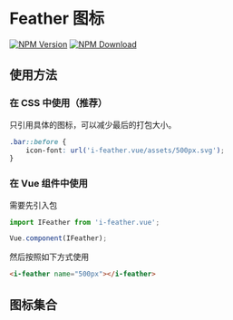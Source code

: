 # Feather 图标

[![NPM Version][npm-img]][npm-url]
[![NPM Download][download-img]][download-url]

[npm-img]: http://img.shields.io/npm/v/i-feather.vue.svg?style=flat-square
[npm-url]: http://npmjs.org/package/i-feather.vue
[download-img]: https://img.shields.io/npm/dm/i-feather.vue.svg?style=flat-square
[download-url]: https://npmjs.org/package/i-feather.vue

## 使用方法

### 在 CSS 中使用（推荐）

只引用具体的图标，可以减少最后的打包大小。

``` css
.bar::before {
    icon-font: url('i-feather.vue/assets/500px.svg');
}
```

### 在 Vue 组件中使用

需要先引入包

``` js
import IFeather from 'i-feather.vue';

Vue.component(IFeather);
```

然后按照如下方式使用

``` html
<i-feather name="500px"></i-feather>
```

## 图标集合

<u-icon-example title="activity"><i-feather name="activity"></i-feather></u-icon-example>
<u-icon-example title="airplay"><i-feather name="airplay"></i-feather></u-icon-example>
<u-icon-example title="alert-circle"><i-feather name="alert-circle"></i-feather></u-icon-example>
<u-icon-example title="alert-octagon"><i-feather name="alert-octagon"></i-feather></u-icon-example>
<u-icon-example title="alert-triangle"><i-feather name="alert-triangle"></i-feather></u-icon-example>
<u-icon-example title="align-center"><i-feather name="align-center"></i-feather></u-icon-example>
<u-icon-example title="align-justify"><i-feather name="align-justify"></i-feather></u-icon-example>
<u-icon-example title="align-left"><i-feather name="align-left"></i-feather></u-icon-example>
<u-icon-example title="align-right"><i-feather name="align-right"></i-feather></u-icon-example>
<u-icon-example title="anchor"><i-feather name="anchor"></i-feather></u-icon-example>
<u-icon-example title="aperture"><i-feather name="aperture"></i-feather></u-icon-example>
<u-icon-example title="archive"><i-feather name="archive"></i-feather></u-icon-example>
<u-icon-example title="arrow-down-circle"><i-feather name="arrow-down-circle"></i-feather></u-icon-example>
<u-icon-example title="arrow-down-left"><i-feather name="arrow-down-left"></i-feather></u-icon-example>
<u-icon-example title="arrow-down-right"><i-feather name="arrow-down-right"></i-feather></u-icon-example>
<u-icon-example title="arrow-down"><i-feather name="arrow-down"></i-feather></u-icon-example>
<u-icon-example title="arrow-left-circle"><i-feather name="arrow-left-circle"></i-feather></u-icon-example>
<u-icon-example title="arrow-left"><i-feather name="arrow-left"></i-feather></u-icon-example>
<u-icon-example title="arrow-right-circle"><i-feather name="arrow-right-circle"></i-feather></u-icon-example>
<u-icon-example title="arrow-right"><i-feather name="arrow-right"></i-feather></u-icon-example>
<u-icon-example title="arrow-up-circle"><i-feather name="arrow-up-circle"></i-feather></u-icon-example>
<u-icon-example title="arrow-up-left"><i-feather name="arrow-up-left"></i-feather></u-icon-example>
<u-icon-example title="arrow-up-right"><i-feather name="arrow-up-right"></i-feather></u-icon-example>
<u-icon-example title="arrow-up"><i-feather name="arrow-up"></i-feather></u-icon-example>
<u-icon-example title="at-sign"><i-feather name="at-sign"></i-feather></u-icon-example>
<u-icon-example title="award"><i-feather name="award"></i-feather></u-icon-example>
<u-icon-example title="bar-chart-2"><i-feather name="bar-chart-2"></i-feather></u-icon-example>
<u-icon-example title="bar-chart"><i-feather name="bar-chart"></i-feather></u-icon-example>
<u-icon-example title="battery-charging"><i-feather name="battery-charging"></i-feather></u-icon-example>
<u-icon-example title="battery"><i-feather name="battery"></i-feather></u-icon-example>
<u-icon-example title="bell-off"><i-feather name="bell-off"></i-feather></u-icon-example>
<u-icon-example title="bell"><i-feather name="bell"></i-feather></u-icon-example>
<u-icon-example title="bluetooth"><i-feather name="bluetooth"></i-feather></u-icon-example>
<u-icon-example title="bold"><i-feather name="bold"></i-feather></u-icon-example>
<u-icon-example title="book-open"><i-feather name="book-open"></i-feather></u-icon-example>
<u-icon-example title="book"><i-feather name="book"></i-feather></u-icon-example>
<u-icon-example title="bookmark"><i-feather name="bookmark"></i-feather></u-icon-example>
<u-icon-example title="box"><i-feather name="box"></i-feather></u-icon-example>
<u-icon-example title="briefcase"><i-feather name="briefcase"></i-feather></u-icon-example>
<u-icon-example title="calendar"><i-feather name="calendar"></i-feather></u-icon-example>
<u-icon-example title="camera-off"><i-feather name="camera-off"></i-feather></u-icon-example>
<u-icon-example title="camera"><i-feather name="camera"></i-feather></u-icon-example>
<u-icon-example title="cast"><i-feather name="cast"></i-feather></u-icon-example>
<u-icon-example title="check-circle"><i-feather name="check-circle"></i-feather></u-icon-example>
<u-icon-example title="check-square"><i-feather name="check-square"></i-feather></u-icon-example>
<u-icon-example title="check"><i-feather name="check"></i-feather></u-icon-example>
<u-icon-example title="chevron-down"><i-feather name="chevron-down"></i-feather></u-icon-example>
<u-icon-example title="chevron-left"><i-feather name="chevron-left"></i-feather></u-icon-example>
<u-icon-example title="chevron-right"><i-feather name="chevron-right"></i-feather></u-icon-example>
<u-icon-example title="chevron-up"><i-feather name="chevron-up"></i-feather></u-icon-example>
<u-icon-example title="chevrons-down"><i-feather name="chevrons-down"></i-feather></u-icon-example>
<u-icon-example title="chevrons-left"><i-feather name="chevrons-left"></i-feather></u-icon-example>
<u-icon-example title="chevrons-right"><i-feather name="chevrons-right"></i-feather></u-icon-example>
<u-icon-example title="chevrons-up"><i-feather name="chevrons-up"></i-feather></u-icon-example>
<u-icon-example title="chrome"><i-feather name="chrome"></i-feather></u-icon-example>
<u-icon-example title="circle"><i-feather name="circle"></i-feather></u-icon-example>
<u-icon-example title="clipboard"><i-feather name="clipboard"></i-feather></u-icon-example>
<u-icon-example title="clock"><i-feather name="clock"></i-feather></u-icon-example>
<u-icon-example title="cloud-drizzle"><i-feather name="cloud-drizzle"></i-feather></u-icon-example>
<u-icon-example title="cloud-lightning"><i-feather name="cloud-lightning"></i-feather></u-icon-example>
<u-icon-example title="cloud-off"><i-feather name="cloud-off"></i-feather></u-icon-example>
<u-icon-example title="cloud-rain"><i-feather name="cloud-rain"></i-feather></u-icon-example>
<u-icon-example title="cloud-snow"><i-feather name="cloud-snow"></i-feather></u-icon-example>
<u-icon-example title="cloud"><i-feather name="cloud"></i-feather></u-icon-example>
<u-icon-example title="code"><i-feather name="code"></i-feather></u-icon-example>
<u-icon-example title="codepen"><i-feather name="codepen"></i-feather></u-icon-example>
<u-icon-example title="command"><i-feather name="command"></i-feather></u-icon-example>
<u-icon-example title="compass"><i-feather name="compass"></i-feather></u-icon-example>
<u-icon-example title="copy"><i-feather name="copy"></i-feather></u-icon-example>
<u-icon-example title="corner-down-left"><i-feather name="corner-down-left"></i-feather></u-icon-example>
<u-icon-example title="corner-down-right"><i-feather name="corner-down-right"></i-feather></u-icon-example>
<u-icon-example title="corner-left-down"><i-feather name="corner-left-down"></i-feather></u-icon-example>
<u-icon-example title="corner-left-up"><i-feather name="corner-left-up"></i-feather></u-icon-example>
<u-icon-example title="corner-right-down"><i-feather name="corner-right-down"></i-feather></u-icon-example>
<u-icon-example title="corner-right-up"><i-feather name="corner-right-up"></i-feather></u-icon-example>
<u-icon-example title="corner-up-left"><i-feather name="corner-up-left"></i-feather></u-icon-example>
<u-icon-example title="corner-up-right"><i-feather name="corner-up-right"></i-feather></u-icon-example>
<u-icon-example title="cpu"><i-feather name="cpu"></i-feather></u-icon-example>
<u-icon-example title="credit-card"><i-feather name="credit-card"></i-feather></u-icon-example>
<u-icon-example title="crop"><i-feather name="crop"></i-feather></u-icon-example>
<u-icon-example title="crosshair"><i-feather name="crosshair"></i-feather></u-icon-example>
<u-icon-example title="database"><i-feather name="database"></i-feather></u-icon-example>
<u-icon-example title="delete"><i-feather name="delete"></i-feather></u-icon-example>
<u-icon-example title="disc"><i-feather name="disc"></i-feather></u-icon-example>
<u-icon-example title="dollar-sign"><i-feather name="dollar-sign"></i-feather></u-icon-example>
<u-icon-example title="download-cloud"><i-feather name="download-cloud"></i-feather></u-icon-example>
<u-icon-example title="download"><i-feather name="download"></i-feather></u-icon-example>
<u-icon-example title="droplet"><i-feather name="droplet"></i-feather></u-icon-example>
<u-icon-example title="edit-2"><i-feather name="edit-2"></i-feather></u-icon-example>
<u-icon-example title="edit-3"><i-feather name="edit-3"></i-feather></u-icon-example>
<u-icon-example title="edit"><i-feather name="edit"></i-feather></u-icon-example>
<u-icon-example title="external-link"><i-feather name="external-link"></i-feather></u-icon-example>
<u-icon-example title="eye-off"><i-feather name="eye-off"></i-feather></u-icon-example>
<u-icon-example title="eye"><i-feather name="eye"></i-feather></u-icon-example>
<u-icon-example title="facebook"><i-feather name="facebook"></i-feather></u-icon-example>
<u-icon-example title="fast-forward"><i-feather name="fast-forward"></i-feather></u-icon-example>
<u-icon-example title="feather"><i-feather name="feather"></i-feather></u-icon-example>
<u-icon-example title="file-minus"><i-feather name="file-minus"></i-feather></u-icon-example>
<u-icon-example title="file-plus"><i-feather name="file-plus"></i-feather></u-icon-example>
<u-icon-example title="file-text"><i-feather name="file-text"></i-feather></u-icon-example>
<u-icon-example title="file"><i-feather name="file"></i-feather></u-icon-example>
<u-icon-example title="film"><i-feather name="film"></i-feather></u-icon-example>
<u-icon-example title="filter"><i-feather name="filter"></i-feather></u-icon-example>
<u-icon-example title="flag"><i-feather name="flag"></i-feather></u-icon-example>
<u-icon-example title="folder-minus"><i-feather name="folder-minus"></i-feather></u-icon-example>
<u-icon-example title="folder-plus"><i-feather name="folder-plus"></i-feather></u-icon-example>
<u-icon-example title="folder"><i-feather name="folder"></i-feather></u-icon-example>
<u-icon-example title="gift"><i-feather name="gift"></i-feather></u-icon-example>
<u-icon-example title="git-branch"><i-feather name="git-branch"></i-feather></u-icon-example>
<u-icon-example title="git-commit"><i-feather name="git-commit"></i-feather></u-icon-example>
<u-icon-example title="git-merge"><i-feather name="git-merge"></i-feather></u-icon-example>
<u-icon-example title="git-pull-request"><i-feather name="git-pull-request"></i-feather></u-icon-example>
<u-icon-example title="github"><i-feather name="github"></i-feather></u-icon-example>
<u-icon-example title="gitlab"><i-feather name="gitlab"></i-feather></u-icon-example>
<u-icon-example title="globe"><i-feather name="globe"></i-feather></u-icon-example>
<u-icon-example title="grid"><i-feather name="grid"></i-feather></u-icon-example>
<u-icon-example title="hard-drive"><i-feather name="hard-drive"></i-feather></u-icon-example>
<u-icon-example title="hash"><i-feather name="hash"></i-feather></u-icon-example>
<u-icon-example title="headphones"><i-feather name="headphones"></i-feather></u-icon-example>
<u-icon-example title="heart"><i-feather name="heart"></i-feather></u-icon-example>
<u-icon-example title="help-circle"><i-feather name="help-circle"></i-feather></u-icon-example>
<u-icon-example title="home"><i-feather name="home"></i-feather></u-icon-example>
<u-icon-example title="image"><i-feather name="image"></i-feather></u-icon-example>
<u-icon-example title="inbox"><i-feather name="inbox"></i-feather></u-icon-example>
<u-icon-example title="info"><i-feather name="info"></i-feather></u-icon-example>
<u-icon-example title="instagram"><i-feather name="instagram"></i-feather></u-icon-example>
<u-icon-example title="italic"><i-feather name="italic"></i-feather></u-icon-example>
<u-icon-example title="layers"><i-feather name="layers"></i-feather></u-icon-example>
<u-icon-example title="layout"><i-feather name="layout"></i-feather></u-icon-example>
<u-icon-example title="life-buoy"><i-feather name="life-buoy"></i-feather></u-icon-example>
<u-icon-example title="link-2"><i-feather name="link-2"></i-feather></u-icon-example>
<u-icon-example title="link"><i-feather name="link"></i-feather></u-icon-example>
<u-icon-example title="linkedin"><i-feather name="linkedin"></i-feather></u-icon-example>
<u-icon-example title="list"><i-feather name="list"></i-feather></u-icon-example>
<u-icon-example title="loader"><i-feather name="loader"></i-feather></u-icon-example>
<u-icon-example title="lock"><i-feather name="lock"></i-feather></u-icon-example>
<u-icon-example title="log-in"><i-feather name="log-in"></i-feather></u-icon-example>
<u-icon-example title="log-out"><i-feather name="log-out"></i-feather></u-icon-example>
<u-icon-example title="mail"><i-feather name="mail"></i-feather></u-icon-example>
<u-icon-example title="map-pin"><i-feather name="map-pin"></i-feather></u-icon-example>
<u-icon-example title="map"><i-feather name="map"></i-feather></u-icon-example>
<u-icon-example title="maximize-2"><i-feather name="maximize-2"></i-feather></u-icon-example>
<u-icon-example title="maximize"><i-feather name="maximize"></i-feather></u-icon-example>
<u-icon-example title="menu"><i-feather name="menu"></i-feather></u-icon-example>
<u-icon-example title="message-circle"><i-feather name="message-circle"></i-feather></u-icon-example>
<u-icon-example title="message-square"><i-feather name="message-square"></i-feather></u-icon-example>
<u-icon-example title="mic-off"><i-feather name="mic-off"></i-feather></u-icon-example>
<u-icon-example title="mic"><i-feather name="mic"></i-feather></u-icon-example>
<u-icon-example title="minimize-2"><i-feather name="minimize-2"></i-feather></u-icon-example>
<u-icon-example title="minimize"><i-feather name="minimize"></i-feather></u-icon-example>
<u-icon-example title="minus-circle"><i-feather name="minus-circle"></i-feather></u-icon-example>
<u-icon-example title="minus-square"><i-feather name="minus-square"></i-feather></u-icon-example>
<u-icon-example title="minus"><i-feather name="minus"></i-feather></u-icon-example>
<u-icon-example title="monitor"><i-feather name="monitor"></i-feather></u-icon-example>
<u-icon-example title="moon"><i-feather name="moon"></i-feather></u-icon-example>
<u-icon-example title="more-horizontal"><i-feather name="more-horizontal"></i-feather></u-icon-example>
<u-icon-example title="more-vertical"><i-feather name="more-vertical"></i-feather></u-icon-example>
<u-icon-example title="move"><i-feather name="move"></i-feather></u-icon-example>
<u-icon-example title="music"><i-feather name="music"></i-feather></u-icon-example>
<u-icon-example title="navigation-2"><i-feather name="navigation-2"></i-feather></u-icon-example>
<u-icon-example title="navigation"><i-feather name="navigation"></i-feather></u-icon-example>
<u-icon-example title="octagon"><i-feather name="octagon"></i-feather></u-icon-example>
<u-icon-example title="package"><i-feather name="package"></i-feather></u-icon-example>
<u-icon-example title="paperclip"><i-feather name="paperclip"></i-feather></u-icon-example>
<u-icon-example title="pause-circle"><i-feather name="pause-circle"></i-feather></u-icon-example>
<u-icon-example title="pause"><i-feather name="pause"></i-feather></u-icon-example>
<u-icon-example title="percent"><i-feather name="percent"></i-feather></u-icon-example>
<u-icon-example title="phone-call"><i-feather name="phone-call"></i-feather></u-icon-example>
<u-icon-example title="phone-forwarded"><i-feather name="phone-forwarded"></i-feather></u-icon-example>
<u-icon-example title="phone-incoming"><i-feather name="phone-incoming"></i-feather></u-icon-example>
<u-icon-example title="phone-missed"><i-feather name="phone-missed"></i-feather></u-icon-example>
<u-icon-example title="phone-off"><i-feather name="phone-off"></i-feather></u-icon-example>
<u-icon-example title="phone-outgoing"><i-feather name="phone-outgoing"></i-feather></u-icon-example>
<u-icon-example title="phone"><i-feather name="phone"></i-feather></u-icon-example>
<u-icon-example title="pie-chart"><i-feather name="pie-chart"></i-feather></u-icon-example>
<u-icon-example title="play-circle"><i-feather name="play-circle"></i-feather></u-icon-example>
<u-icon-example title="play"><i-feather name="play"></i-feather></u-icon-example>
<u-icon-example title="plus-circle"><i-feather name="plus-circle"></i-feather></u-icon-example>
<u-icon-example title="plus-square"><i-feather name="plus-square"></i-feather></u-icon-example>
<u-icon-example title="plus"><i-feather name="plus"></i-feather></u-icon-example>
<u-icon-example title="pocket"><i-feather name="pocket"></i-feather></u-icon-example>
<u-icon-example title="power"><i-feather name="power"></i-feather></u-icon-example>
<u-icon-example title="printer"><i-feather name="printer"></i-feather></u-icon-example>
<u-icon-example title="radio"><i-feather name="radio"></i-feather></u-icon-example>
<u-icon-example title="refresh-ccw"><i-feather name="refresh-ccw"></i-feather></u-icon-example>
<u-icon-example title="refresh-cw"><i-feather name="refresh-cw"></i-feather></u-icon-example>
<u-icon-example title="repeat"><i-feather name="repeat"></i-feather></u-icon-example>
<u-icon-example title="rewind"><i-feather name="rewind"></i-feather></u-icon-example>
<u-icon-example title="rotate-ccw"><i-feather name="rotate-ccw"></i-feather></u-icon-example>
<u-icon-example title="rotate-cw"><i-feather name="rotate-cw"></i-feather></u-icon-example>
<u-icon-example title="rss"><i-feather name="rss"></i-feather></u-icon-example>
<u-icon-example title="save"><i-feather name="save"></i-feather></u-icon-example>
<u-icon-example title="scissors"><i-feather name="scissors"></i-feather></u-icon-example>
<u-icon-example title="search"><i-feather name="search"></i-feather></u-icon-example>
<u-icon-example title="send"><i-feather name="send"></i-feather></u-icon-example>
<u-icon-example title="server"><i-feather name="server"></i-feather></u-icon-example>
<u-icon-example title="settings"><i-feather name="settings"></i-feather></u-icon-example>
<u-icon-example title="share-2"><i-feather name="share-2"></i-feather></u-icon-example>
<u-icon-example title="share"><i-feather name="share"></i-feather></u-icon-example>
<u-icon-example title="shield-off"><i-feather name="shield-off"></i-feather></u-icon-example>
<u-icon-example title="shield"><i-feather name="shield"></i-feather></u-icon-example>
<u-icon-example title="shopping-bag"><i-feather name="shopping-bag"></i-feather></u-icon-example>
<u-icon-example title="shopping-cart"><i-feather name="shopping-cart"></i-feather></u-icon-example>
<u-icon-example title="shuffle"><i-feather name="shuffle"></i-feather></u-icon-example>
<u-icon-example title="sidebar"><i-feather name="sidebar"></i-feather></u-icon-example>
<u-icon-example title="skip-back"><i-feather name="skip-back"></i-feather></u-icon-example>
<u-icon-example title="skip-forward"><i-feather name="skip-forward"></i-feather></u-icon-example>
<u-icon-example title="slack"><i-feather name="slack"></i-feather></u-icon-example>
<u-icon-example title="slash"><i-feather name="slash"></i-feather></u-icon-example>
<u-icon-example title="sliders"><i-feather name="sliders"></i-feather></u-icon-example>
<u-icon-example title="smartphone"><i-feather name="smartphone"></i-feather></u-icon-example>
<u-icon-example title="speaker"><i-feather name="speaker"></i-feather></u-icon-example>
<u-icon-example title="square"><i-feather name="square"></i-feather></u-icon-example>
<u-icon-example title="star"><i-feather name="star"></i-feather></u-icon-example>
<u-icon-example title="stop-circle"><i-feather name="stop-circle"></i-feather></u-icon-example>
<u-icon-example title="sun"><i-feather name="sun"></i-feather></u-icon-example>
<u-icon-example title="sunrise"><i-feather name="sunrise"></i-feather></u-icon-example>
<u-icon-example title="sunset"><i-feather name="sunset"></i-feather></u-icon-example>
<u-icon-example title="tablet"><i-feather name="tablet"></i-feather></u-icon-example>
<u-icon-example title="tag"><i-feather name="tag"></i-feather></u-icon-example>
<u-icon-example title="target"><i-feather name="target"></i-feather></u-icon-example>
<u-icon-example title="terminal"><i-feather name="terminal"></i-feather></u-icon-example>
<u-icon-example title="thermometer"><i-feather name="thermometer"></i-feather></u-icon-example>
<u-icon-example title="thumbs-down"><i-feather name="thumbs-down"></i-feather></u-icon-example>
<u-icon-example title="thumbs-up"><i-feather name="thumbs-up"></i-feather></u-icon-example>
<u-icon-example title="toggle-left"><i-feather name="toggle-left"></i-feather></u-icon-example>
<u-icon-example title="toggle-right"><i-feather name="toggle-right"></i-feather></u-icon-example>
<u-icon-example title="trash-2"><i-feather name="trash-2"></i-feather></u-icon-example>
<u-icon-example title="trash"><i-feather name="trash"></i-feather></u-icon-example>
<u-icon-example title="trending-down"><i-feather name="trending-down"></i-feather></u-icon-example>
<u-icon-example title="trending-up"><i-feather name="trending-up"></i-feather></u-icon-example>
<u-icon-example title="triangle"><i-feather name="triangle"></i-feather></u-icon-example>
<u-icon-example title="truck"><i-feather name="truck"></i-feather></u-icon-example>
<u-icon-example title="tv"><i-feather name="tv"></i-feather></u-icon-example>
<u-icon-example title="twitter"><i-feather name="twitter"></i-feather></u-icon-example>
<u-icon-example title="type"><i-feather name="type"></i-feather></u-icon-example>
<u-icon-example title="umbrella"><i-feather name="umbrella"></i-feather></u-icon-example>
<u-icon-example title="underline"><i-feather name="underline"></i-feather></u-icon-example>
<u-icon-example title="unlock"><i-feather name="unlock"></i-feather></u-icon-example>
<u-icon-example title="upload-cloud"><i-feather name="upload-cloud"></i-feather></u-icon-example>
<u-icon-example title="upload"><i-feather name="upload"></i-feather></u-icon-example>
<u-icon-example title="user-check"><i-feather name="user-check"></i-feather></u-icon-example>
<u-icon-example title="user-minus"><i-feather name="user-minus"></i-feather></u-icon-example>
<u-icon-example title="user-plus"><i-feather name="user-plus"></i-feather></u-icon-example>
<u-icon-example title="user-x"><i-feather name="user-x"></i-feather></u-icon-example>
<u-icon-example title="user"><i-feather name="user"></i-feather></u-icon-example>
<u-icon-example title="users"><i-feather name="users"></i-feather></u-icon-example>
<u-icon-example title="video-off"><i-feather name="video-off"></i-feather></u-icon-example>
<u-icon-example title="video"><i-feather name="video"></i-feather></u-icon-example>
<u-icon-example title="voicemail"><i-feather name="voicemail"></i-feather></u-icon-example>
<u-icon-example title="volume-1"><i-feather name="volume-1"></i-feather></u-icon-example>
<u-icon-example title="volume-2"><i-feather name="volume-2"></i-feather></u-icon-example>
<u-icon-example title="volume-x"><i-feather name="volume-x"></i-feather></u-icon-example>
<u-icon-example title="volume"><i-feather name="volume"></i-feather></u-icon-example>
<u-icon-example title="watch"><i-feather name="watch"></i-feather></u-icon-example>
<u-icon-example title="wifi-off"><i-feather name="wifi-off"></i-feather></u-icon-example>
<u-icon-example title="wifi"><i-feather name="wifi"></i-feather></u-icon-example>
<u-icon-example title="wind"><i-feather name="wind"></i-feather></u-icon-example>
<u-icon-example title="x-circle"><i-feather name="x-circle"></i-feather></u-icon-example>
<u-icon-example title="x-square"><i-feather name="x-square"></i-feather></u-icon-example>
<u-icon-example title="x"><i-feather name="x"></i-feather></u-icon-example>
<u-icon-example title="youtube"><i-feather name="youtube"></i-feather></u-icon-example>
<u-icon-example title="zap-off"><i-feather name="zap-off"></i-feather></u-icon-example>
<u-icon-example title="zap"><i-feather name="zap"></i-feather></u-icon-example>
<u-icon-example title="zoom-in"><i-feather name="zoom-in"></i-feather></u-icon-example>
<u-icon-example title="zoom-out"><i-feather name="zoom-out"></i-feather></u-icon-example>
